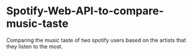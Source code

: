 # Spotify-Web-API-to-compare-music-taste
Comparing the music taste of two spotify users based on the artists that they listen to the most.

